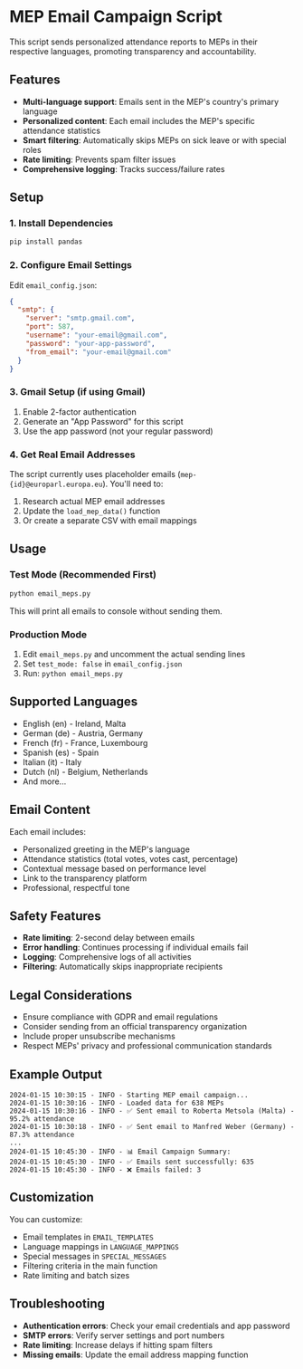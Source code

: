 # MEP Email Campaign Script

This script sends personalized attendance reports to MEPs in their respective languages, promoting transparency and accountability.

## Features

- **Multi-language support**: Emails sent in the MEP's country's primary language
- **Personalized content**: Each email includes the MEP's specific attendance statistics
- **Smart filtering**: Automatically skips MEPs on sick leave or with special roles
- **Rate limiting**: Prevents spam filter issues
- **Comprehensive logging**: Tracks success/failure rates

## Setup

### 1. Install Dependencies
```bash
pip install pandas
```

### 2. Configure Email Settings
Edit `email_config.json`:
```json
{
  "smtp": {
    "server": "smtp.gmail.com",
    "port": 587,
    "username": "your-email@gmail.com",
    "password": "your-app-password",
    "from_email": "your-email@gmail.com"
  }
}
```

### 3. Gmail Setup (if using Gmail)
1. Enable 2-factor authentication
2. Generate an "App Password" for this script
3. Use the app password (not your regular password)

### 4. Get Real Email Addresses
The script currently uses placeholder emails (`mep-{id}@europarl.europa.eu`). You'll need to:
1. Research actual MEP email addresses
2. Update the `load_mep_data()` function
3. Or create a separate CSV with email mappings

## Usage

### Test Mode (Recommended First)
```bash
python email_meps.py
```
This will print all emails to console without sending them.

### Production Mode
1. Edit `email_meps.py` and uncomment the actual sending lines
2. Set `test_mode: false` in `email_config.json`
3. Run: `python email_meps.py`

## Supported Languages

- English (en) - Ireland, Malta
- German (de) - Austria, Germany
- French (fr) - France, Luxembourg
- Spanish (es) - Spain
- Italian (it) - Italy
- Dutch (nl) - Belgium, Netherlands
- And more...

## Email Content

Each email includes:
- Personalized greeting in the MEP's language
- Attendance statistics (total votes, votes cast, percentage)
- Contextual message based on performance level
- Link to the transparency platform
- Professional, respectful tone

## Safety Features

- **Rate limiting**: 2-second delay between emails
- **Error handling**: Continues processing if individual emails fail
- **Logging**: Comprehensive logs of all activities
- **Filtering**: Automatically skips inappropriate recipients

## Legal Considerations

- Ensure compliance with GDPR and email regulations
- Consider sending from an official transparency organization
- Include proper unsubscribe mechanisms
- Respect MEPs' privacy and professional communication standards

## Example Output

```
2024-01-15 10:30:15 - INFO - Starting MEP email campaign...
2024-01-15 10:30:16 - INFO - Loaded data for 638 MEPs
2024-01-15 10:30:16 - INFO - ✅ Sent email to Roberta Metsola (Malta) - 95.2% attendance
2024-01-15 10:30:18 - INFO - ✅ Sent email to Manfred Weber (Germany) - 87.3% attendance
...
2024-01-15 10:45:30 - INFO - 📊 Email Campaign Summary:
2024-01-15 10:45:30 - INFO - ✅ Emails sent successfully: 635
2024-01-15 10:45:30 - INFO - ❌ Emails failed: 3
```

## Customization

You can customize:
- Email templates in `EMAIL_TEMPLATES`
- Language mappings in `LANGUAGE_MAPPINGS`
- Special messages in `SPECIAL_MESSAGES`
- Filtering criteria in the main function
- Rate limiting and batch sizes

## Troubleshooting

- **Authentication errors**: Check your email credentials and app password
- **SMTP errors**: Verify server settings and port numbers
- **Rate limiting**: Increase delays if hitting spam filters
- **Missing emails**: Update the email address mapping function
